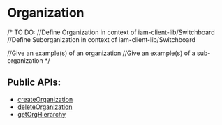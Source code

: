 # Organization

/*
TO DO: 
//Define Organization in context of iam-client-lib/Switchboard
//Define Suborganization in context of iam-client-lib/Switchboard

//Give an example(s) of an organization
//Give an example(s) of a sub-organization
*/


## Public APIs:
- [createOrganization](../api/classes/iam.md#createorganization)
- [deleteOrganization](../api/classes/iam.md#deleteorganization)
- [getOrgHierarchy](../api/classes/iam.md#getorghierarchy)

